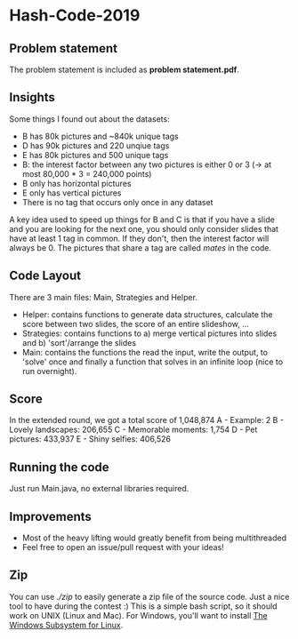 # Hash-Code-2019
## Problem statement
The problem statement is included as __problem statement.pdf__.

## Insights
Some things I found out about the datasets:
* B has 80k pictures and ~840k unique tags
* D has 90k pictures and 220 unqiue tags
* E has 80k pictures and 500 unique tags
* B: the interest factor between any two pictures is either 0 or 3 (-> at most 80,000 * 3 = 240,000 points)
* B only has horizontal pictures
* E only has vertical pictures
* There is no tag that occurs only once in any dataset

A key idea used to speed up things for B and C is that if you have a slide and you are looking for the next one, you should only consider slides that have at least 1 tag in common. If they don't, then the interest factor will always be 0. The pictures that share a tag are called _mates_ in the code.

## Code Layout
There are 3 main files: Main, Strategies and Helper.
* Helper: contains functions to generate data structures, calculate the score between two slides, the score of an entire slideshow, ...
* Strategies: contains functions to a) merge vertical pictures into slides and b) 'sort'/arrange the slides
* Main: contains the functions the read the input, write the output, to 'solve' once and finally a function that solves in an infinite loop (nice to run overnight). 

## Score
In the extended round, we got a total score of 1,048,874
A - Example: 2
B - Lovely landscapes: 206,655
C - Memorable moments: 1,754
D - Pet pictures: 433,937
E - Shiny selfies: 406,526

## Running the code
Just run Main.java, no external libraries required.

## Improvements
* Most of the heavy lifting would greatly benefit from being multithreaded
* Feel free to open an issue/pull request with your ideas!

## Zip
You can use _./zip_ to easily generate a zip file of the source code. Just a nice tool to have during the contest :)
This is a simple bash script, so it should work on UNIX (Linux and Mac). For Windows, you'll want to install [The Windows Subsystem for Linux](https://www.howtogeek.com/249966/how-to-install-and-use-the-linux-bash-shell-on-windows-10/).

